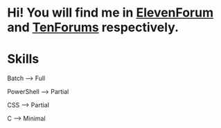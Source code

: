 # Hi! You will find me in [ElevenForum](https://www.elevenforum.com/members/22) and [TenForums](https://www.tenforums.com/members/jbcarreon123.html) respectively.

# Skills
Batch --> Full

PowerShell --> Partial

CSS --> Partial

C --> Minimal
